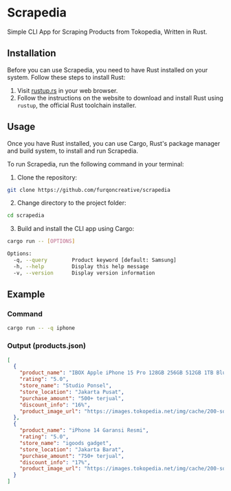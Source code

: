 # Scrapedia

Simple CLI App for Scraping Products from Tokopedia, Written in Rust.

## Installation

Before you can use Scrapedia, you need to have Rust installed on your system. Follow these steps to install Rust:

1. Visit [rustup.rs](https://rustup.rs/) in your web browser.
2. Follow the instructions on the website to download and install Rust using `rustup`, the official Rust toolchain installer.

## Usage

Once you have Rust installed, you can use Cargo, Rust's package manager and build system, to install and run Scrapedia.

To run Scrapedia, run the following command in your terminal:

1. Clone the repository:

```bash
git clone https://github.com/furqoncreative/scrapedia
```
2. Change directory to the project folder:
```bash
cd scrapedia
```
3. Build and install the CLI app using Cargo:
```bash
cargo run -- [OPTIONS]

Options:
  -q, --query        Product keyword [default: Samsung]
  -h, --help         Display this help message
  -v, --version      Display version information
```

## Example
### Command
```bash
cargo run -- -q iphone
```
### Output (products.json)
```json
[
  {
    "product_name": "IBOX Apple iPhone 15 Pro 128GB 256GB 512GB 1TB Blue Natural Titanium",
    "rating": "5.0",
    "store_name": "Studio Ponsel",
    "store_location": "Jakarta Pusat",
    "purchase_amount": "500+ terjual",
    "discount_info": "16%",
    "product_image_url": "https://images.tokopedia.net/img/cache/200-square/VqbcmM/2023/10/27/0c56f8cc-e374-4e8a-a691-88a398c7c3d9.jpg"
  },
  {
    "product_name": "iPhone 14 Garansi Resmi",
    "rating": "5.0",
    "store_name": "igoods gadget",
    "store_location": "Jakarta Barat",
    "purchase_amount": "750+ terjual",
    "discount_info": "17%",
    "product_image_url": "https://images.tokopedia.net/img/cache/200-square/VqbcmM/2023/8/25/a6326dd1-8334-4fd7-821a-5ace01e12c2e.png"
  }
]
```
